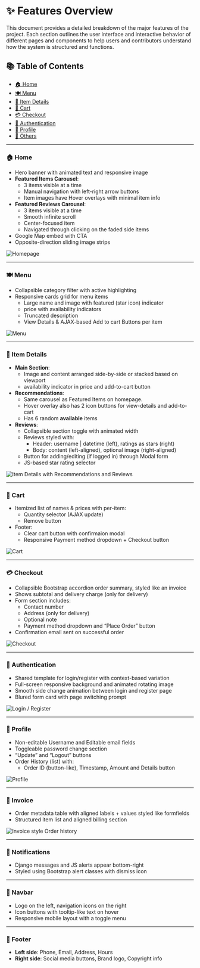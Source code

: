 # ✨ Features Overview

This document provides a detailed breakdown of the major features of the project. Each section outlines the user interface and interactive behavior of different pages and components to help users and contributors understand how the system is structured and functions.

## 📚 Table of Contents
- [🏠 Home](#-home)
- [🍽️ Menu](#%EF%B8%8F-menu)
- [📑 Item Details](#-item-details)
- [🛒 Cart](#-cart)
- [💳 Checkout](#-checkout)
- [🔐 Authentication](#-authentication)
- [👤 Profile](#-profile)
- [📃 Others](#-invoice)

---

### 🏠 Home

- Hero banner with animated text and responsive image
- **Featured Items Carousel**:
  - 3 items visible at a time
  - Manual navigation with left-right arrow buttons
  - Item images have Hover overlays with minimal item info
- **Featured Reviews Carousel**:
  - 3 items visible at a time
  - Smooth infinite scroll
  - Center-focused item
  - Navigated through clicking on the faded side items
- Google Map embed with CTA
- Opposite-direction sliding image strips

![Homepage][home]

---

### 🍽️ Menu

- Collapsible category filter with active highlighting
- Responsive cards grid for menu items
    - Large name and image with featured (star icon) indicator
    - price with availability indicators
    - Truncated description 
    - View Details & AJAX-based Add to cart Buttons per item

![Menu][menu]

---

### 📑 Item Details

- **Main Section**:
  - Image and content arranged side-by-side or stacked based on viewport
  - availability indicator in price and add-to-cart button
- **Recommendations**:
  - Same carousel as Featured Items on homepage.
  - Hover overlay also has 2 icon buttons for view-details and add-to-cart
  - Has 6 random **available** items
- **Reviews**:
  - Collapsible section toggle with animated width
  - Reviews styled with:
    - Header: username | datetime (left), ratings as stars (right)
    - Body: content (left-aligned), optional image (right-aligned)
  - Button for adding/editing (if logged in) through Modal form
  - JS-based star rating selector

![Item Details with Recommendations and Reviews][item]
  
---

### 🛒 Cart

- Itemized list of names & prices with per-item:
  - Quantity selector (AJAX update)
  - Remove button 
- Footer:
  - Clear cart button with confirmaion modal
  - Responsive Payment method dropdown + Checkout button

![Cart][cart]

---

### 💳 Checkout

- Collapsible Bootstrap accordion order summary, styled like an invoice
- Shows subtotal and delivery charge (only for delivery)
- Form section includes:
  - Contact number 
  - Address (only for delivery)
  - Optional note
  - Payment method dropdown and “Place Order” button
- Confirmation email sent on successful order

![Checkout][checkout]

---

### 🔐 Authentication

- Shared template for login/register with context-based variation
- Full-screen responsive background and animated rotating image 
- Smooth side change animation between login and register page
- Blured form card with page switching prompt 

![Login / Register][auth]

---

### 👤 Profile

  - Non-editable Username and Editable email fields
  - Toggleable password change section
  - “Update” and “Logout” buttons
  - Order History (list) with:
    - Order ID (button-like), Timestamp, Amount and Details button

![Profile][profile]

---

### 📃 Invoice

- Order metadata table with aligned labels + values styled like formfields
- Structured item list and aligned billing section

![Invoice style Order history][invoice]

---

### 📨 Notifications

- Django messages and JS alerts appear bottom-right
- Styled using Bootstrap alert classes with dismiss icon

---

### 🔼 Navbar

- Logo on the left, navigation icons on the right
- Icon buttons with tooltip-like text on hover
- Responsive mobile layout with a toggle menu

---

### 🔽 Footer

- **Left side**: Phone, Email, Address, Hours
- **Right side**: Social media buttons, Brand logo, Copyright info

[home]: https://raw.githubusercontent.com/SSKsaan/Restaurant-Project/gh-pages/assets/home.gif
[menu]: https://raw.githubusercontent.com/SSKsaan/Restaurant-Project/gh-pages/assets/menu.png
[item]: https://raw.githubusercontent.com/SSKsaan/Restaurant-Project/gh-pages/assets/item-details.gif
[auth]: https://raw.githubusercontent.com/SSKsaan/Restaurant-Project/gh-pages/assets/auth.gif
[cart]: https://raw.githubusercontent.com/SSKsaan/Restaurant-Project/gh-pages/assets/cart.gif
[checkout]: https://raw.githubusercontent.com/SSKsaan/Restaurant-Project/gh-pages/assets/checkout.png
[profile]: https://raw.githubusercontent.com/SSKsaan/Restaurant-Project/gh-pages/assets/profile.png
[invoice]: https://raw.githubusercontent.com/SSKsaan/Restaurant-Project/gh-pages/assets/invoice.png
